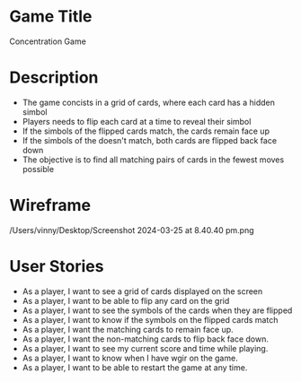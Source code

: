 # Game Title
Concentration Game

# Description

- The game concists in a grid of cards, where each card has a hidden simbol
- Players needs to flip each card at a time to reveal their simbol
- If the simbols of the flipped cards match, the cards remain face up
- If the simbols of the doesn't match, both cards are flipped back face down
- The objective is to find all matching pairs of cards in the fewest moves possible

# Wireframe

  /Users/vinny/Desktop/Screenshot 2024-03-25 at 8.40.40 pm.png


# User Stories

- As a player, I want to see a grid of cards displayed on the screen
- As a player, I want to be able to flip any card on the grid
- As a player, I want to see the symbols of the cards when they are flipped
- As a player, I want to know if the symbols on the flipped cards match
- As a player, I want the matching cards to remain face up.
- As a player, I want the non-matching cards to flip back face down.
- As a player, I want to see my current score and time while playing.
- As a player, I want to know when I have wgir on the game.
- As a player, I want to be able to restart the game at any time.